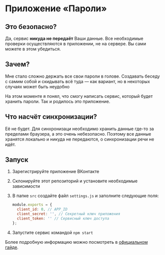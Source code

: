 # Приложение «Пароли»
## Это безопасно?
Да, сервис **никуда не передаёт** Ваши данные. Все необходимые проверки осуществляются в приложении, не на сервере. Вы сами можете в этом убедиться.

## Зачем?
Мне стало сложно держать все свои пароли в голове. Создавать беседу с самим собой и скидывать всё туда — как вариант, но в некоторых случаях может быть неудобно

На этом моменте я понял, что смогу написать сервис, который будет хранить пароли. Так и родилось это приложение.

## Что насчёт синхронизации?
Её не будет. Для синхронизаци необходимо хранить данные где-то за пределами браузера, а это очень небезопасно. Поэтому все данные хранятся локально и никуда не передаются, о синхронизации речи не идёт.

## Запуск
1. Зарегистрируйте приложение ВКонтакте
2. Склонируйте этот репозиторий и установите необходимые зависимости
3. В папке `src` создайте файл `settings.js` и заполните следующие поля:
  
      ```javascript
      module.exports = {
        client_id: 0, // APP_ID
        client_secret: '', // Секретный ключ приложения
        client_token: '' // Сервисный ключ доступа
      };
      ```
		
4. Запустите сервис командой `npm start`

Более подробную информацию можно посмотреть в [официальном гайде](https://vk.com/@vkappsdev-quick-start "Быстрый старт").